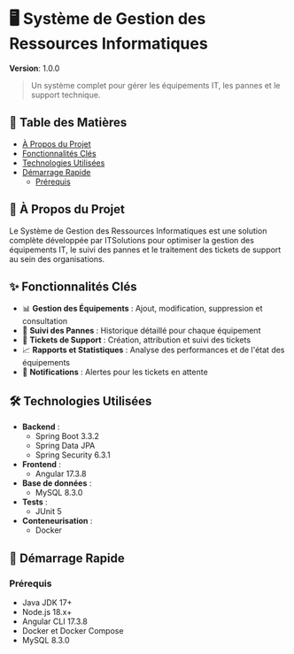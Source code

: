 # 🖥️ Système de Gestion des Ressources Informatiques

**Version**: 1.0.0

> Un système complet pour gérer les équipements IT, les pannes et le support technique.

## 📖 Table des Matières

- [À Propos du Projet](#-à-propos-du-projet)
- [Fonctionnalités Clés](#-fonctionnalités-clés)
- [Technologies Utilisées](#-technologies-utilisées)
- [Démarrage Rapide](#-démarrage-rapide)
  - [Prérequis](#prérequis)

## 🚀 À Propos du Projet

Le Système de Gestion des Ressources Informatiques est une solution complète développée par ITSolutions pour optimiser la gestion des équipements IT, le suivi des pannes et le traitement des tickets de support au sein des organisations.

## ✨ Fonctionnalités Clés

- 📊 **Gestion des Équipements** : Ajout, modification, suppression et consultation
- 🔧 **Suivi des Pannes** : Historique détaillé pour chaque équipement
- 🎫 **Tickets de Support** : Création, attribution et suivi des tickets
- 📈 **Rapports et Statistiques** : Analyse des performances et de l'état des équipements
- 🔔 **Notifications** : Alertes pour les tickets en attente

## 🛠 Technologies Utilisées

- **Backend** : 
  - Spring Boot 3.3.2
  - Spring Data JPA
  - Spring Security 6.3.1
- **Frontend** : 
  - Angular 17.3.8
- **Base de données** : 
  - MySQL 8.3.0
- **Tests** : 
  - JUnit 5
- **Conteneurisation** : 
  - Docker

## 🚦 Démarrage Rapide

### Prérequis

- Java JDK 17+
- Node.js 18.x+
- Angular CLI 17.3.8
- Docker et Docker Compose
- MySQL 8.3.0
